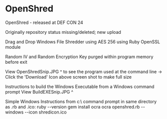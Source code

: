 # OpenShred
OpenShred - released at DEF CON 24

Originally repository status missing/deleted; new upload

Drag and Drop Windows File Shredder using AES 256 using Ruby OpenSSL module

Random IV and Random Encryption Key purged within program memory before exit

View OpenShredSnip.JPG ^ to see the program used at the command line -> Click the 'Download' Icon above screen shot to make full size

Instructions to build the Windows Executable from a Windows command prompt View BuildEXESnip.JPG ^

Simple Windows Instructions from c:\ command prompt in same directory as .rb and .ico:
ruby --version
gem install ocra
ocra openshred.rb --windows --icon shredicon.ico
